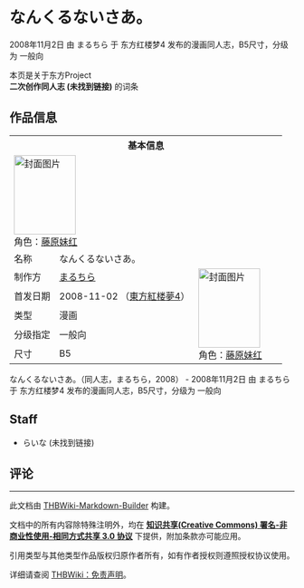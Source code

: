 # なんくるないさあ。

<!-- source html: G:\repos\THBWiki-Markdown-Builder\THBWikiMarkdown\Temp\main\1\15\ns0%3A%E3%81%AA%E3%82%93%E3%81%8F%E3%82%8B%E3%81%AA%E3%81%84%E3%81%95%E3%81%82%E3%80%82.html -->

2008年11月2日 由 まるちら 于 东方红楼梦4 发布的漫画同人志，B5尺寸，分级为 一般向

本页是关于东方Project  
 **二次创作同人志 (未找到链接)** 的词条

## 作品信息

<table><tbody><tr><th colspan="3">基本信息</th></tr><tr><td class="cover-artwork-mobile" colspan="2"><a href="./文件-なんくるないさあ。封面.jpg.md" class="image" title="封面图片"><img alt="封面图片" src="https://upload.thwiki.cc/thumb/4/42/%E3%81%AA%E3%82%93%E3%81%8F%E3%82%8B%E3%81%AA%E3%81%84%E3%81%95%E3%81%82%E3%80%82%E5%B0%81%E9%9D%A2.jpg/109px-%E3%81%AA%E3%82%93%E3%81%8F%E3%82%8B%E3%81%AA%E3%81%84%E3%81%95%E3%81%82%E3%80%82%E5%B0%81%E9%9D%A2.jpg" decoding="async" loading="lazy" width="109" height="140" srcset="https://upload.thwiki.cc/thumb/4/42/%E3%81%AA%E3%82%93%E3%81%8F%E3%82%8B%E3%81%AA%E3%81%84%E3%81%95%E3%81%82%E3%80%82%E5%B0%81%E9%9D%A2.jpg/164px-%E3%81%AA%E3%82%93%E3%81%8F%E3%82%8B%E3%81%AA%E3%81%84%E3%81%95%E3%81%82%E3%80%82%E5%B0%81%E9%9D%A2.jpg 1.5x, https://upload.thwiki.cc/thumb/4/42/%E3%81%AA%E3%82%93%E3%81%8F%E3%82%8B%E3%81%AA%E3%81%84%E3%81%95%E3%81%82%E3%80%82%E5%B0%81%E9%9D%A2.jpg/219px-%E3%81%AA%E3%82%93%E3%81%8F%E3%82%8B%E3%81%AA%E3%81%84%E3%81%95%E3%81%82%E3%80%82%E5%B0%81%E9%9D%A2.jpg 2x" data-file-width="269" data-file-height="344"></a><div class="cover-char">角色：<a href="./藤原妹红.md" title="藤原妹红">藤原妹红</a></div></td>
</tr><tr><td class="label">名称</td><td colspan="2"> なんくるないさあ。 </td></tr><tr><td class="label">制作方</td><td><a href="./まるちら.md" title="まるちら">まるちら</a></td><td class="cover-artwork" rowspan="5" style="min-width:140px;"><a href="./文件-なんくるないさあ。封面.jpg.md" class="image" title="封面图片"><img alt="封面图片" src="https://upload.thwiki.cc/thumb/4/42/%E3%81%AA%E3%82%93%E3%81%8F%E3%82%8B%E3%81%AA%E3%81%84%E3%81%95%E3%81%82%E3%80%82%E5%B0%81%E9%9D%A2.jpg/109px-%E3%81%AA%E3%82%93%E3%81%8F%E3%82%8B%E3%81%AA%E3%81%84%E3%81%95%E3%81%82%E3%80%82%E5%B0%81%E9%9D%A2.jpg" decoding="async" loading="lazy" width="109" height="140" srcset="https://upload.thwiki.cc/thumb/4/42/%E3%81%AA%E3%82%93%E3%81%8F%E3%82%8B%E3%81%AA%E3%81%84%E3%81%95%E3%81%82%E3%80%82%E5%B0%81%E9%9D%A2.jpg/164px-%E3%81%AA%E3%82%93%E3%81%8F%E3%82%8B%E3%81%AA%E3%81%84%E3%81%95%E3%81%82%E3%80%82%E5%B0%81%E9%9D%A2.jpg 1.5x, https://upload.thwiki.cc/thumb/4/42/%E3%81%AA%E3%82%93%E3%81%8F%E3%82%8B%E3%81%AA%E3%81%84%E3%81%95%E3%81%82%E3%80%82%E5%B0%81%E9%9D%A2.jpg/219px-%E3%81%AA%E3%82%93%E3%81%8F%E3%82%8B%E3%81%AA%E3%81%84%E3%81%95%E3%81%82%E3%80%82%E5%B0%81%E9%9D%A2.jpg 2x" data-file-width="269" data-file-height="344"></a><div class="cover-char">角色：<a href="./藤原妹红.md" title="藤原妹红">藤原妹红</a></div></td>
</tr><tr><td class="label">首发日期</td><td>2008-11-02&#160;（<a href="/展会作品列表?e=%E4%B8%9C%E6%96%B9%E7%BA%A2%E6%A5%BC%E6%A2%A6%234">東方紅楼夢4</a>）</td></tr><tr><td class="label">类型</td><td>漫画</td></tr><tr><td class="label">分级指定</td><td>一般向</td></tr><tr><td class="label">尺寸</td><td>B5</td></tr></tbody></table>

なんくるないさあ。（同人志，まるちら，2008） - 2008年11月2日 由 まるちら 于 东方红楼梦4 发布的漫画同人志，B5尺寸，分级为 一般向

## Staff
- らいな (未找到链接)


## 评论




---

此文档由 [THBWiki-Markdown-Builder](https://github.com/Delsin-Yu/THBWiki-Markdown-Builder) 构建。

文档中的所有内容除特殊注明外，均在 [**知识共享(Creative Commons) 署名-非商业性使用-相同方式共享 3.0 协议**](https://creativecommons.org/licenses/by-sa/3.0/deed.zh-hans) 下提供，附加条款亦可能应用。

引用类型与其他类型作品版权归原作者所有，如有作者授权则遵照授权协议使用。

详细请查阅 [THBWiki：免责声明](https://thbwiki.cc/THBWiki:%E5%85%8D%E8%B4%A3%E5%A3%B0%E6%98%8E)。

